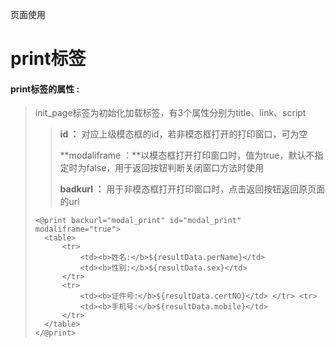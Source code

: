 页面使用

# print**标签**

#### print**标签的属性 :**

> init\_page标签为初始化加载标签，有3个属性分别为title、link、script
>
> > **id ：** 对应上级模态框的id，若非模态框打开的打印窗口，可为空
> >
> > **modaliframe ：**以模态框打开打印窗口时，值为true，默认不指定时为false，用于返回按钮判断关闭窗口方法时使用
> >
> > **badkurl ：** 用于非模态框打开打印窗口时，点击返回按钮返回原页面的url
>
> ```
> <@print backurl="modal_print" id="modal_print" modaliframe="true"> 
> 	<table>
> 		<tr> 
> 			<td><b>姓名:</b>${resultData.perName}</td> 
> 			<td><b>性别:</b>${resultData.sex}</td> 
> 	    </tr>
>     	<tr>
> 	        <td><b>证件号:</b>${resultData.certNO}</td> </tr> <tr> 
> 			<td><b>手机号:</b>${resultData.mobile}</td> 
>     	</tr>
> 	</table>
> </@print>
> ```



